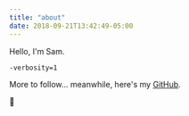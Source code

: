 ```yaml
---
title: "about"
date: 2018-09-21T13:42:49-05:00
---
```


Hello, I'm Sam.

`-verbosity=1`

More to follow... meanwhile, here's my [GitHub](https://github.com/cubiio).

👋
